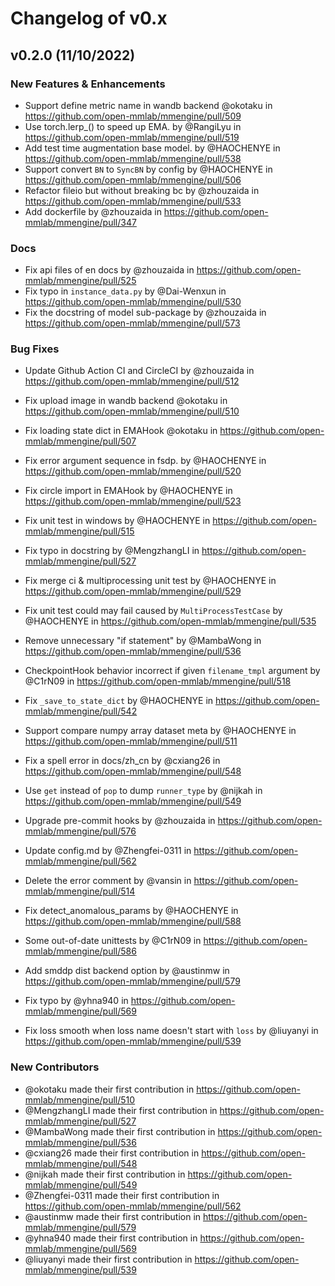 # Changelog of v0.x

## v0.2.0 (11/10/2022)

### New Features & Enhancements

- Support define metric name in wandb backend @okotaku in https://github.com/open-mmlab/mmengine/pull/509
- Use torch.lerp\_() to speed up EMA. by @RangiLyu in https://github.com/open-mmlab/mmengine/pull/519
- Add test time augmentation base model. by @HAOCHENYE in https://github.com/open-mmlab/mmengine/pull/538
- Support convert `BN` to `SyncBN` by config by @HAOCHENYE in https://github.com/open-mmlab/mmengine/pull/506
- Refactor fileio but without breaking bc by @zhouzaida in https://github.com/open-mmlab/mmengine/pull/533
- Add dockerfile by @zhouzaida in https://github.com/open-mmlab/mmengine/pull/347

### Docs

- Fix api files of en docs by @zhouzaida in https://github.com/open-mmlab/mmengine/pull/525
- Fix typo in `instance_data.py` by @Dai-Wenxun in https://github.com/open-mmlab/mmengine/pull/530
- Fix the docstring of model sub-package by @zhouzaida in https://github.com/open-mmlab/mmengine/pull/573

### Bug Fixes

- Update Github Action CI and CircleCI by @zhouzaida in https://github.com/open-mmlab/mmengine/pull/512

- Fix upload image in wandb backend @okotaku in https://github.com/open-mmlab/mmengine/pull/510

- Fix loading state dict in EMAHook @okotaku in https://github.com/open-mmlab/mmengine/pull/507

- Fix error argument sequence in fsdp. by @HAOCHENYE in https://github.com/open-mmlab/mmengine/pull/520

- Fix circle import in EMAHook by @HAOCHENYE in https://github.com/open-mmlab/mmengine/pull/523

- Fix unit test in windows by @HAOCHENYE in https://github.com/open-mmlab/mmengine/pull/515

- Fix typo in docstring by @MengzhangLI in https://github.com/open-mmlab/mmengine/pull/527

- Fix merge ci & multiprocessing unit test by @HAOCHENYE in https://github.com/open-mmlab/mmengine/pull/529

- Fix unit test could may fail caused by `MultiProcessTestCase`  by @HAOCHENYE in https://github.com/open-mmlab/mmengine/pull/535

- Remove unnecessary "if statement" by @MambaWong in https://github.com/open-mmlab/mmengine/pull/536

- CheckpointHook behavior incorrect if given `filename_tmpl` argument by @C1rN09 in https://github.com/open-mmlab/mmengine/pull/518

- Fix `_save_to_state_dict` by @HAOCHENYE in https://github.com/open-mmlab/mmengine/pull/542

- Support compare numpy array dataset meta by @HAOCHENYE in https://github.com/open-mmlab/mmengine/pull/511

- Fix a spell error in docs/zh_cn by @cxiang26 in https://github.com/open-mmlab/mmengine/pull/548

- Use `get` instead of `pop` to dump `runner_type` by @nijkah in https://github.com/open-mmlab/mmengine/pull/549

- Upgrade pre-commit hooks by @zhouzaida in https://github.com/open-mmlab/mmengine/pull/576

- Update config.md by @Zhengfei-0311 in https://github.com/open-mmlab/mmengine/pull/562

- Delete the error comment by @vansin in https://github.com/open-mmlab/mmengine/pull/514

- Fix detect_anomalous_params by @HAOCHENYE in https://github.com/open-mmlab/mmengine/pull/588

- Some out-of-date unittests by @C1rN09 in https://github.com/open-mmlab/mmengine/pull/586

- Add smddp dist backend option by @austinmw in https://github.com/open-mmlab/mmengine/pull/579

- Fix typo by @yhna940 in https://github.com/open-mmlab/mmengine/pull/569

- Fix loss smooth when loss name doesn't start with `loss` by @liuyanyi in
  https://github.com/open-mmlab/mmengine/pull/539

### New Contributors

- @okotaku made their first contribution in https://github.com/open-mmlab/mmengine/pull/510
- @MengzhangLI made their first contribution in https://github.com/open-mmlab/mmengine/pull/527
- @MambaWong made their first contribution in https://github.com/open-mmlab/mmengine/pull/536
- @cxiang26 made their first contribution in https://github.com/open-mmlab/mmengine/pull/548
- @nijkah made their first contribution in https://github.com/open-mmlab/mmengine/pull/549
- @Zhengfei-0311 made their first contribution in https://github.com/open-mmlab/mmengine/pull/562
- @austinmw made their first contribution in https://github.com/open-mmlab/mmengine/pull/579
- @yhna940 made their first contribution in https://github.com/open-mmlab/mmengine/pull/569
- @liuyanyi made their first contribution in https://github.com/open-mmlab/mmengine/pull/539
